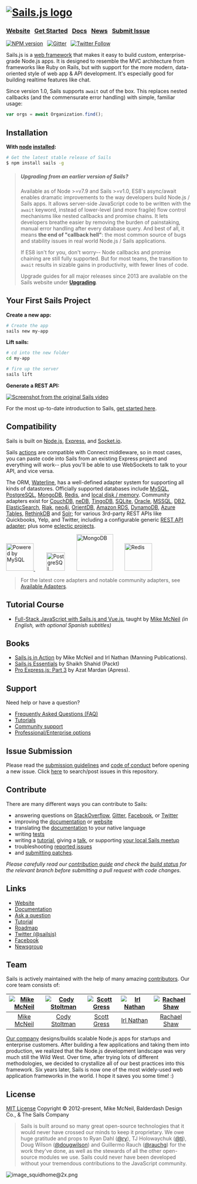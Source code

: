 <h1>
<a href="http://sailsjs.com"><img alt="Sails.js logo" src="http://balderdashy.github.io/sails/images/logo.png" title="Sails.js"/></a>
</h1>

### [Website](https://sailsjs.com/)  &nbsp; [Get Started](https://sailsjs.com/get-started) &nbsp;  [Docs](http://sailsjs.com/documentation)  &nbsp; [News](http://twitter.com/sailsjs) &nbsp; [Submit Issue](http://sailsjs.com/bugs)

[![NPM version](https://badge.fury.io/js/sails.svg)](http://badge.fury.io/js/sails) &nbsp; [![Gitter](https://badges.gitter.im/Join%20Chat.svg)](https://gitter.im/balderdashy/sails)  &nbsp; [![Twitter Follow](https://img.shields.io/twitter/follow/sailsjs.svg?style=social&maxAge=3600)](https://twitter.com/sailsjs)

Sails.js is a [web framework](http://sailsjs.com/whats-that) that makes it easy to build custom, enterprise-grade Node.js apps. It is designed to resemble the MVC architecture from frameworks like Ruby on Rails, but with support for the more modern, data-oriented style of web app & API development. It's especially good for building realtime features like chat.

Since version 1.0, Sails supports `await` out of the box.  This replaces nested callbacks (and the commensurate error handling) with simple, familiar usage:

```javascript
var orgs = await Organization.find();
```


## Installation &nbsp;
**With [node](http://nodejs.org) [installed](http://nodejs.org/en/download):**
```sh
# Get the latest stable release of Sails
$ npm install sails -g
```

> ##### Upgrading from an earlier version of Sails?
>
> Available as of Node >=v7.9 and Sails >=v1.0, ES8's async/await enables dramatic improvements to the way developers build Node.js / Sails apps.  It allows server-side JavaScript code to be written with the `await` keyword, instead of lower-level (and more fragile) flow control mechanisms like nested callbacks and promise chains.  It lets developers breathe easier by removing the burden of painstaking, manual error handling after every database query.  And best of all, it means **the end of "callback hell"**: the most common source of bugs and stability issues in real world Node.js / Sails applications.
> 
> If ES8 isn't for you, don't worry-- Node callbacks and promise chaining are still fully supported.  But for most teams, the transition to `await` results in sizable gains in productivity, with fewer lines of code.
>
> Upgrade guides for all major releases since 2013 are available on the Sails website under [**Upgrading**](http://sailsjs.com/upgrading).


## Your First Sails Project

**Create a new app:**
```sh
# Create the app
sails new my-app
```

**Lift sails:**
```sh
# cd into the new folder
cd my-app

# fire up the server
sails lift
```

**Generate a REST API:**

[![Screenshot from the original Sails video](http://i.imgur.com/Ii88jlhl.png)](https://sailsjs.com/get-started)

For the most up-to-date introduction to Sails, [get started here](https://sailsjs.com/get-started).

## Compatibility

Sails is built on [Node.js](http://nodejs.org/), [Express](http://expressjs.com/), and [Socket.io](http://socket.io/).

Sails [actions](http://sailsjs.com/documentation/concepts/actions-and-controllers) are compatible with Connect middleware, so in most cases, you can paste code into Sails from an existing Express project and everything will work-- plus you'll be able to use WebSockets to talk to your API, and vice versa.

The ORM, [Waterline](https://github.com/balderdashy/waterline), has a well-defined adapter system for supporting all kinds of datastores.  Officially supported databases include [MySQL](https://npmjs.com/package/sails-mysql), [PostgreSQL](https://npmjs.com/package/sails-postgresql), [MongoDB](https://npmjs.com/package/sails-mongo), [Redis](https://npmjs.com/package/sails-redis), and [local disk / memory](https://npmjs.com/package/sails-disk).
Community adapters exist for [CouchDB](https://github.com/search?q=sails+couch&nwo=codeswarm%2Fsails-couchdb-orm&search_target=global&ref=cmdform), [neDB](https://github.com/adityamukho/sails-nedb), [TingoDB](https://github.com/andyhu/sails-tingo), [SQLite](https://github.com/AndrewJo/sails-sqlite3/tree/0.10), [Oracle](https://github.com/search?utf8=%E2%9C%93&q=%22sails+oracle%22+OR+%22waterline+oracle%22&type=Repositories&ref=searchresults), [MSSQL](https://github.com/misterGF/sails-mssqlserver), [DB2](https://github.com/search?q=sails+db2&type=Repositories&ref=searchresults), [ElasticSearch](https://github.com/search?q=%28elasticsearch+AND+sails%29+OR+%28elasticsearch+AND+waterline%29+&type=Repositories&ref=searchresults), [Riak](https://github.com/search?q=sails+riak&type=Repositories&ref=searchresults),
[neo4j](https://www.npmjs.org/package/sails-neo4j), [OrientDB](https://github.com/appscot/sails-orientdb),
[Amazon RDS](https://github.com/TakenPilot/sails-rds), [DynamoDB](https://github.com/TakenPilot/sails-dynamodb), [Azure Tables](https://github.com/azuqua/sails-azuretables), [RethinkDB](https://github.com/gutenye/sails-rethinkdb) and [Solr](https://github.com/sajov/sails-solr); for various 3rd-party REST APIs like Quickbooks, Yelp, and Twitter, including a configurable generic [REST API adapter](https://github.com/zohararad/sails-rest); plus some [eclectic projects](https://www.youtube.com/watch?v=OmcQZD_LIAE).

<!-- Core adapter logos -->
<a target="_blank" href="http://www.mysql.com">
  <img width="75" src="http://www.mysql.com/common/logos/powered-by-mysql-125x64.png" alt="Powered by MySQL" title="sails-mysql: MySQL adapter for Sails"/>
</a>&nbsp; &nbsp; &nbsp; &nbsp;
<a target="_blank" href="http://www.postgresql.org/"><img width="50" title="PostgreSQL" src="http://i.imgur.com/OSlDDKv.png"/></a>&nbsp; &nbsp; &nbsp; &nbsp;
<a target="_blank" href="http://www.mongodb.org/"><img width="100" title="MongoDB" src="http://i.imgur.com/bC2j13z.png"/></a>&nbsp; &nbsp; &nbsp; &nbsp;
<a target="_blank" href="http://redis.io/"><img width="75" title="Redis" src="http://i.imgur.com/dozv0ub.jpg"/></a>&nbsp; &nbsp; &nbsp; &nbsp;
<!-- /core adapter logos -->

> For the latest core adapters and notable community adapters, see [Available Adapters](http://sailsjs.com/documentation/concepts/extending-sails/adapters/available-adapters).

## Tutorial Course
- [Full-Stack JavaScript with Sails.js and Vue.js](https://platzi.com/cursos/javascript-pro/), taught by [Mike McNeil](https://twitter.com/mikermcneil) _(in English, with optional Spanish subtitles)_


## Books
- [Sails.js in Action](https://www.manning.com/books/sails-js-in-action) by Mike McNeil and Irl Nathan (Manning Publications).
- [Sails.js Essentials](https://www.packtpub.com/web-development/sailsjs-essentials) by Shaikh Shahid (Packt)
- [Pro Express.js: Part 3](http://link.springer.com/chapter/10.1007%2F978-1-4842-0037-7_18) by Azat Mardan (Apress).

## Support
Need help or have a question?
- [Frequently Asked Questions (FAQ)](http://sailsjs.com/faq)
- [Tutorials](http://sailsjs.com/faq#?what-are-some-good-community-tutorials)
- [Community support](http://sailsjs.com/support)
- [Professional/Enterprise options](http://sailsjs.com/faq#?are-there-professional-support-options)


## Issue Submission
Please read the [submission guidelines](http://sailsjs.com/documentation/contributing/issue-contributions) and [code of conduct](http://sailsjs.com/documentation/contributing/code-of-conduct) before opening a new issue.  Click [here](https://github.com/balderdashy/sails/search?q=&type=Issues) to search/post issues in this repository.

## Contribute
There are many different ways you can contribute to Sails:
- answering questions on [StackOverflow](http://stackoverflow.com/questions/tagged/sails.js), [Gitter](https://gitter.im/balderdashy/sails), [Facebook](https://www.facebook.com/sailsjs), or [Twitter](https://twitter.com/search?f=tweets&vertical=default&q=%40sailsjs%20OR%20%23sailsjs%20OR%20sails.js%20OR%20sailsjs&src=typd)
- improving the [documentation](https://github.com/balderdashy/sails-docs#contributing-to-the-docs) or [website](https://github.com/balderdashy/www.sailsjs.com/issues)
- translating the [documentation](https://github.com/balderdashy/sails-docs/issues/580) to your native language
- writing [tests](https://github.com/balderdashy/sails/blob/master/test/README.md)
- writing a [tutorial](https://github.com/sails101/contribute-to-sails101), giving a [talk](https://speakerdeck.com/mikermcneil), or supporting [your local Sails meetup](https://www.meetup.com/find/?allMeetups=false&keywords=node.js&radius=Infinity&sort=default)
- troubleshooting [reported issues](http://sailsjs.com/bugs)
- and [submitting patches](http://sailsjs.com/documentation/contributing/code-submission-guidelines).

_Please carefully read our [contribution guide](http://sailsjs.com/documentation/contributing) and check the [build status](http://sailsjs.com/architecture) for the relevant branch before submitting a pull request with code changes._


## Links
- [Website](http://sailsjs.com/)
- [Documentation](http://sailsjs.com/documentation)
- [Ask a question](http://sailsjs.com/support)
- [Tutorial](https://platzi.com/cursos/javascript-pro/)
- [Roadmap](https://trello.com/b/s9zEnyG7/sails-v1)
- [Twitter (@sailsjs)](https://twitter.com/sailsjs)
- [Facebook](https://www.facebook.com/sailsjs)
- [Newsgroup](https://groups.google.com/forum/#!forum/sailsjs)

## Team
Sails is actively maintained with the help of many amazing [contributors](https://github.com/balderdashy/sails/graphs/contributors).  Our core team consists of:

[![Mike McNeil](https://www.gravatar.com/avatar/4b02a9d5780bdd282151f7f9b8a4d8de?s=144&d=identicon&rating=g)](http://twitter.com/mikermcneil) |  [![Cody Stoltman](https://1.gravatar.com/avatar/368567acca0c5dfb9a4ff512c5c0c3fa?s=144)](http://twitter.com/particlebanana) | [![Scott Gress](https://0.gravatar.com/avatar/b74e07aa543552709bf546ca279c9c67?s=144)](http://twitter.com/sgress454) | [![Irl Nathan](https://www.gravatar.com/avatar/d350bea2bf2e54ad59e6e241f70b7648?s=144&d=identicon&rating=g)](http://twitter.com/irlnathan) | [![Rachael Shaw](https://avatars0.githubusercontent.com/u/3065949?v=3&s=144)](http://twitter.com/fancydoilies)
:---:|:---:|:---:|:---:|:---:
[Mike McNeil](http://github.com/mikermcneil) | [Cody Stoltman](https://github.com/particlebanana) | [Scott Gress](https://github.com/sgress454) | [Irl Nathan](https://github.com/irlnathan) | [Rachael Shaw](https://github.com/rachaelshaw)

[Our company](https://sailsjs.com/about) designs/builds scalable Node.js apps for startups and enterprise customers. After building a few applications and taking them into production, we realized that the Node.js development landscape was very much still the Wild West. Over time, after trying lots of different methodologies, we decided to crystallize all of our best practices into this framework.  Six years later, Sails is now one of the most widely-used web application frameworks in the world. I hope it saves you some time! :)

## License

[MIT License](http://sailsjs.com/license)  Copyright © 2012-present, Mike McNeil, Balderdash Design Co., & The Sails Company

> Sails is built around so many great open-source technologies that it would never have crossed our minds to keep it proprietary.  We owe huge gratitude and props to Ryan Dahl ([@ry](https://github.com/ry)), TJ Holowaychuk ([@tj](https://github.com/tj)), Doug Wilson ([@dougwilson](https://github.com/dougwilson)) and Guillermo Rauch ([@rauchg](https://github.com/rauchg)) for the work they've done, as well as the stewards of all the other open-source modules we use.  Sails could never have been developed without your tremendous contributions to the JavaScript community.

![image_squidhome@2x.png](http://sailsjs.com/images/bkgd_squiddy.png)
